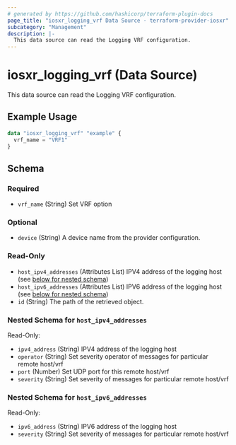 ```yaml
---
# generated by https://github.com/hashicorp/terraform-plugin-docs
page_title: "iosxr_logging_vrf Data Source - terraform-provider-iosxr"
subcategory: "Management"
description: |-
  This data source can read the Logging VRF configuration.
---
```


# iosxr_logging_vrf (Data Source)

This data source can read the Logging VRF configuration.

## Example Usage

```terraform
data "iosxr_logging_vrf" "example" {
  vrf_name = "VRF1"
}
```

<!-- schema generated by tfplugindocs -->
## Schema

### Required

- `vrf_name` (String) Set VRF option

### Optional

- `device` (String) A device name from the provider configuration.

### Read-Only

- `host_ipv4_addresses` (Attributes List) IPV4 address of the logging host (see [below for nested schema](#nestedatt--host_ipv4_addresses))
- `host_ipv6_addresses` (Attributes List) IPV6 address of the logging host (see [below for nested schema](#nestedatt--host_ipv6_addresses))
- `id` (String) The path of the retrieved object.

<a id="nestedatt--host_ipv4_addresses"></a>
### Nested Schema for `host_ipv4_addresses`

Read-Only:

- `ipv4_address` (String) IPV4 address of the logging host
- `operator` (String) Set severity operator of  messages for particular remote host/vrf
- `port` (Number) Set UDP port for this remote host/vrf
- `severity` (String) Set severity of  messages for particular remote host/vrf


<a id="nestedatt--host_ipv6_addresses"></a>
### Nested Schema for `host_ipv6_addresses`

Read-Only:

- `ipv6_address` (String) IPV6 address of the logging host
- `severity` (String) Set severity of  messages for particular remote host/vrf
